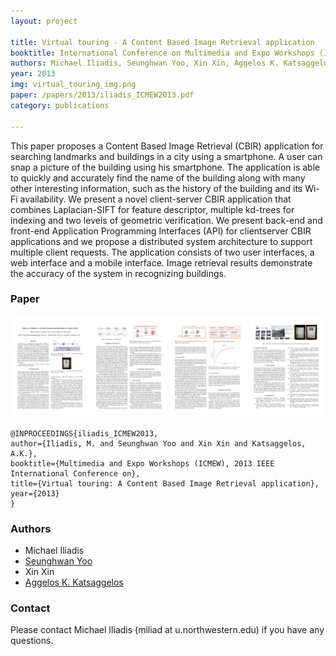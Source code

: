 ```yaml
---
layout: project

title: Virtual touring - A Content Based Image Retrieval application
booktitle: International Conference on Multimedia and Expo Workshops (ICMEW), 2013 
authors: Michael Iliadis, Seunghwan Yoo, Xin Xin, Aggelos K. Katsaggelos
year: 2013
img: virtual_touring_img.png
paper: /papers/2013/iliadis_ICMEW2013.pdf
category: publications

---
```


This paper proposes a Content Based Image Retrieval (CBIR) application
for searching landmarks and buildings in a city using a
smartphone. A user can snap a picture of the building using his
smartphone. The application is able to quickly and accurately find
the name of the building along with many other interesting information,
such as the history of the building and its Wi-Fi availability.
We present a novel client-server CBIR application that combines
Laplacian-SIFT for feature descriptor, multiple kd-trees for indexing
and two levels of geometric verification. We present back-end
and front-end Application Programming Interfaces (API) for clientserver
CBIR applications and we propose a distributed system architecture
to support multiple client requests. The application consists
of two user interfaces, a web interface and a mobile interface. Image
retrieval results demonstrate the accuracy of the system in recognizing
buildings.

### Paper


<a href="{{ page.paper }}">
<img src="/img/publications/paper_img/virtual_touring_img_paper.png" >
</a>

<pre><code>@INPROCEEDINGS{iliadis_ICMEW2013,
author={Iliadis, M. and Seunghwan Yoo and Xin Xin and Katsaggelos, A.K.},
booktitle={Multimedia and Expo Workshops (ICMEW), 2013 IEEE International Conference on},
title={Virtual touring: A Content Based Image Retrieval application},
year={2013}
}</code></pre>


### Authors 

* Michael Iliadis
* [Seunghwan Yoo](http://ivpl.eecs.northwestern.edu/user/ayoo)
* Xin Xin
* [Aggelos K. Katsaggelos](http://ivpl.eecs.northwestern.edu/people/akatsaggelos/)

### Contact

Please contact Michael Iliadis (miliad at u.northwestern.edu) if you have any questions.

